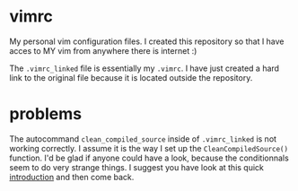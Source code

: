 # vimrc
My personal vim configuration files. I created this repository so that I have acces to MY vim from anywhere there is internet :)

The `.vimrc_linked` file is essentially my `.vimrc`. I have just created a hard link to the original file because it is located outside the repository.

# problems
The autocommand `clean_compiled_source` inside of `.vimrc_linked` is not working correctly. I assume it is the way I set up the `CleanCompiledSource()` function. I'd be glad if anyone could have a look, because the conditionnals seem to do very strange things. I suggest you have look at this quick [introduction](http://learnvimscriptthehardway.stevelosh.com/chapters/21.html) and then come back.
